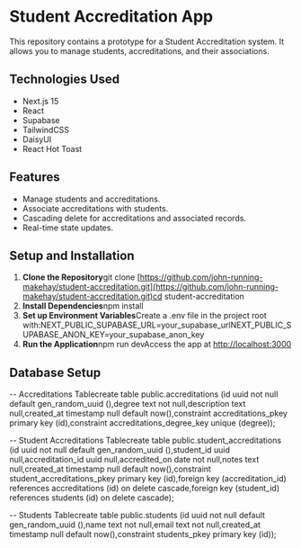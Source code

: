 # Student Accreditation App

This repository contains a prototype for a Student Accreditation system. It allows you to manage students, accreditations, and their associations.

## Technologies Used

- Next.js 15
- React
- Supabase
- TailwindCSS
- DaisyUI
- React Hot Toast

## Features

- Manage students and accreditations.
- Associate accreditations with students.
- Cascading delete for accreditations and associated records.
- Real-time state updates.

## Setup and Installation

1.  **Clone the Repository**git clone [https://github.com/john-running-makehay/student-accreditation.git](https://github.com/john-running-makehay/student-accreditation.git)cd student-accreditation
2.  **Install Dependencies**npm install
3.  **Set up Environment Variables**Create a .env file in the project root with:NEXT_PUBLIC_SUPABASE_URL=your_supabase_urlNEXT_PUBLIC_SUPABASE_ANON_KEY=your_supabase_anon_key
4.  **Run the Application**npm run devAccess the app at [http://localhost:3000](http://localhost:3000)

## Database Setup

\-- Accreditations Tablecreate table public.accreditations (id uuid not null default gen_random_uuid (),degree text not null,description text null,created_at timestamp null default now(),constraint accreditations_pkey primary key (id),constraint accreditations_degree_key unique (degree));

\-- Student Accreditations Tablecreate table public.student_accreditations (id uuid not null default gen_random_uuid (),student_id uuid null,accreditation_id uuid null,accredited_on date not null,notes text null,created_at timestamp null default now(),constraint student_accreditations_pkey primary key (id),foreign key (accreditation_id) references accreditations (id) on delete cascade,foreign key (student_id) references students (id) on delete cascade);

\-- Students Tablecreate table public.students (id uuid not null default gen_random_uuid (),name text not null,email text not null,created_at timestamp null default now(),constraint students_pkey primary key (id));
